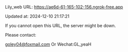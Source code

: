 Lily_web URL: https://ae6d-61-165-102-156.ngrok-free.app

Updated at: 2024-12-10 21:17:21

If you cannot open this URL, the server might be down.

Please contact: 

goley04@foxmail.com Or Wechat:GL_yeaH